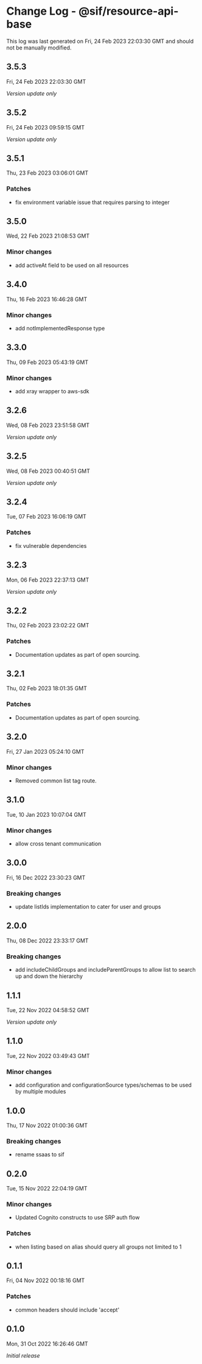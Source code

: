 # Change Log - @sif/resource-api-base

This log was last generated on Fri, 24 Feb 2023 22:03:30 GMT and should not be manually modified.

## 3.5.3
Fri, 24 Feb 2023 22:03:30 GMT

_Version update only_

## 3.5.2
Fri, 24 Feb 2023 09:59:15 GMT

_Version update only_

## 3.5.1
Thu, 23 Feb 2023 03:06:01 GMT

### Patches

- fix environment variable issue that requires parsing to integer

## 3.5.0
Wed, 22 Feb 2023 21:08:53 GMT

### Minor changes

- add activeAt field to be used on all resources

## 3.4.0
Thu, 16 Feb 2023 16:46:28 GMT

### Minor changes

- add notImplementedResponse type

## 3.3.0
Thu, 09 Feb 2023 05:43:19 GMT

### Minor changes

- add xray wrapper to aws-sdk

## 3.2.6
Wed, 08 Feb 2023 23:51:58 GMT

_Version update only_

## 3.2.5
Wed, 08 Feb 2023 00:40:51 GMT

_Version update only_

## 3.2.4
Tue, 07 Feb 2023 16:06:19 GMT

### Patches

- fix vulnerable dependencies

## 3.2.3
Mon, 06 Feb 2023 22:37:13 GMT

_Version update only_

## 3.2.2
Thu, 02 Feb 2023 23:02:22 GMT

### Patches

- Documentation updates as part of open sourcing.

## 3.2.1
Thu, 02 Feb 2023 18:01:35 GMT

### Patches

- Documentation updates as part of open sourcing.

## 3.2.0
Fri, 27 Jan 2023 05:24:10 GMT

### Minor changes

- Removed common list tag route.

## 3.1.0
Tue, 10 Jan 2023 10:07:04 GMT

### Minor changes

- allow cross tenant communication

## 3.0.0
Fri, 16 Dec 2022 23:30:23 GMT

### Breaking changes

- update listIds implementation to cater for user and groups

## 2.0.0
Thu, 08 Dec 2022 23:33:17 GMT

### Breaking changes

- add includeChildGroups and includeParentGroups to allow list to search up and down the hierarchy

## 1.1.1
Tue, 22 Nov 2022 04:58:52 GMT

_Version update only_

## 1.1.0
Tue, 22 Nov 2022 03:49:43 GMT

### Minor changes

- add configuration and configurationSource types/schemas to be used by multiple modules

## 1.0.0
Thu, 17 Nov 2022 01:00:36 GMT

### Breaking changes

- rename ssaas to sif

## 0.2.0
Tue, 15 Nov 2022 22:04:19 GMT

### Minor changes

- Updated Cognito constructs to use SRP auth flow

### Patches

- when listing based on alias should query all groups not limited to 1

## 0.1.1
Fri, 04 Nov 2022 00:18:16 GMT

### Patches

- common headers should include 'accept'

## 0.1.0
Mon, 31 Oct 2022 16:26:46 GMT

_Initial release_

